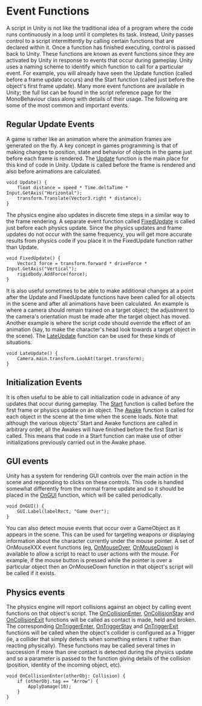 Event Functions
===============


A script in Unity is not like the traditional idea of a program where the code runs continuously in a loop until it completes its task. Instead, Unity passes control to a script intermittently by calling certain functions that are declared within it. Once a function has finished executing, control is passed back to Unity. These functions are known as event functions since they are activated by Unity in response to events that occur during gameplay. Unity uses a naming scheme to identify which function to call for a particular event. For example, you will already have seen the Update function (called before a frame update occurs) and the Start function (called just before the object's first frame update). Many more event functions are available in Unity; the full list can be found in the script reference page for the MonoBehaviour class along with details of their usage. The following are some of the most common and important events.


Regular Update Events
---------------------


A game is rather like an animation where the animation frames are generated on the fly. A key concept in games programming is that of making changes to position, state and behavior of objects in the game just before each frame is rendered. The [Update](ScriptRef:MonoBehaviour.Update.html) function is the main place for this kind of code in Unity. Update is called before the frame is rendered and also before animations are calculated.



````
void Update() {
	float distance = speed * Time.deltaTime * Input.GetAxis("Horizontal");
	transform.Translate(Vector3.right * distance);
}

````

The physics engine also updates in discrete time steps in a similar way to the frame rendering. A separate event function called [FixedUpdate](ScriptRef:MonoBehaviour.FixedUpdate.html) is called just before each physics update. Since the physics updates and frame updates do not occur with the same frequency, you will get more accurate results from physics code if you place it in the FixedUpdate function rather than Update.
	


````
void FixedUpdate() {
	Vector3 force = transform.forward * driveForce * Input.GetAxis("Vertical");
	rigidbody.AddForce(force);
}

````

It is also useful sometimes to be able to make additional changes at a point after the Update and FixedUpdate functions have been called for all objects in the scene and after all animations have been calculated. An example is where a camera should remain trained on a target object; the adjustment to the camera's orientation must be made after the target object has moved. Another example is where the script code should override the effect of an animation (say, to make the character's head look towards a target object in the scene). The [LateUpdate](ScriptRef:MonoBehaviour.LateUpdate.html) function can be used for these kinds of situations.



````
void LateUpdate() {
	Camera.main.transform.LookAt(target.transform);
}

````


Initialization Events
---------------------


It is often useful to be able to call initialization code in advance of any updates that occur during gameplay. The [Start](ScriptRef:MonoBehaviour.Start.html) function is called before the first frame or physics update on an object. The [Awake](ScriptRef:MonoBehaviour.Awake.html) function is called for each object in the scene at the time when the scene loads. Note that although the various objects' Start and Awake functions are called in arbitrary order, all the Awakes will have finished before the first Start is called. This means that code in a Start function can make use of other initializations previously carried out in the Awake phase.


GUI events
----------


Unity has a system for rendering GUI controls over the main action in the scene and responding to clicks on these controls. This code is handled somewhat differently from the normal frame update and so it should be placed in the [OnGUI](ScriptRef:MonoBehaviour.OnGUI.html) function, which will be called periodically.



````
void OnGUI() {
	GUI.Label(labelRect, "Game Over");
}

````

You can also detect mouse events that occur over a GameObject as it appears in the scene. This can be used for targeting weapons or displaying information about the character currently under the mouse pointer. A set of OnMouseXXX event functions (eg, [OnMouseOver](ScriptRef:MonoBehaviour.OnMouseOver.html), [OnMouseDown](ScriptRef:MonoBehaviour.OnMouseOver.html)) is available to allow a script to react to user actions with the mouse. For example, if the mouse button is pressed while the pointer is over a particular object then an OnMouseDown function in that object's script will be called if it exists.


Physics events
--------------


The physics engine will report collisions against an object by calling event functions on that object's script. The [OnCollisionEnter](ScriptRef:MonoBehaviour.OnCollisionEnter.html), [OnCollisionStay](ScriptRef:MonoBehaviour.OnCollisionStay.html) and [OnCollisionExit](ScriptRef:MonoBehaviour.OnCollisionExit.html) functions will be called as contact is made, held and broken. The corresponding [OnTriggerEnter](ScriptRef:MonoBehaviour.OnTriggerEnter.html), [OnTriggerStay](ScriptRef:MonoBehaviour.OnTriggerStay.html) and [OnTriggerExit](ScriptRef:MonoBehaviour.OnTriggerExit.html) functions will be called when the object's collider is configured as a Trigger (ie, a collider that simply detects when something enters it rather than reacting physically). These functions may be called several times in succession if more than one contact is detected during the physics update and so a parameter is passed to the function giving details of the collision (position, identity of the incoming object, etc).



````
void OnCollisionEnter(otherObj: Collision) {
	if (otherObj.tag == "Arrow") {
		ApplyDamage(10);
	}
}

````

